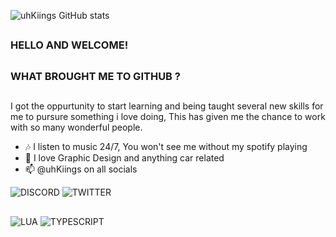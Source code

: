 
![uhKiings GitHub stats](https://github-readme-stats-sigma-five.vercel.app/api?username=uhKiings&show_icons=true&bg_color=00000000&theme=github_dark&rank_icon=github&include_all_commits=true&count_private=true)


##
### HELLO AND WELCOME! 
##
### WHAT BROUGHT ME TO GITHUB ?
##

I got the oppurtunity to start learning and being taught several new skills for me to pursure something i love doing, This has given me the chance to work with so many wonderful people.

- 🎶 I listen to music 24/7, You won't see me without my spotify playing
- 💬 I love Graphic Design and anything car related
- 📫 @uhKiings on all socials

![DISCORD](https://img.shields.io/badge/Discord-7289DA?style=for-the-badge&logo=discord&logoColor=white)
![TWITTER](https://img.shields.io/badge/Twitter-1DA1F2?style=for-the-badge&logo=twitter&logoColor=white)

## 

![LUA](https://img.shields.io/badge/Lua-2C2D72?style=for-the-badge&logo=lua&logoColor=white)
![TYPESCRIPT](https://img.shields.io/badge/TypeScript-007ACC?style=for-the-badge&logo=typescript&logoColor=white)

##
